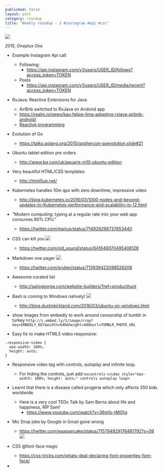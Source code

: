 ```yaml
---
published: false
layout: post
category: roundup
title: "Weekly roundup - 3 #instagram #api #css"
---
```


![](https://devdala.files.wordpress.com/2016/04/img_20141121_114844.jpg)

*2015, Oneplus One*

* Example Instagram Api call
  * Following:
    * https://api.instagram.com/v1/users/USER_ID/follows?access_token=TOKEN
  * Posts
    * https://api.instagram.com/v1/users/USER_ID/media/recent?access_token=TOKEN
* RxJava: Reactive Extensions for Java
  * AirBnb switched to RxJava on Android app
  * https://realm.io/news/kau-felipe-lima-adopting-rxjava-airbnb-android/
  * [Reactive programming](https://en.wikipedia.org/wiki/Reactive_programming)
* Evolution of Go
  * https://talks.golang.org/2015/gophercon-goevolution.slide#21
* Ubuntu tablet edition pre orders
  * http://www.bq.com/uk/aquaris-m10-ubuntu-edition
* Very beautiful HTML/CSS templates:
  * http://html5up.net/
* Kubernetes handles 10m qps with zero downtime, impressive video
  * http://blog.kubernetes.io/2016/03/1000-nodes-and-beyond-updates-to-Kubernetes-performance-and-scalability-in-12.html  
* "Modern computing: typing at a regular rate into your web app consumes 60% CPU."
	* https://twitter.com/marius/status/714929296737853440
* CSS can kill you
![](https://pbs.twimg.com/media/COeYbe1WUAABHQ1.jpg)
	* https://twitter.com/old_sound/status/641649070495408128
* Markdown one pager
![](https://pbs.twimg.com/media/CehsHyeUkAAAVZh.jpg)
 	* https://twitter.com/gruber/status/713939422098526208
* Awesome curated list
    * http://saijogeorge.com/website-builders/?ref=producthunt
* Bash is coming to Windows natively!
![](https://1.bp.blogspot.com/-PTJrez4z0Jc/Vvr-VH5DQOI/AAAAAAAFHcg/8F_2fBEG3kg-Y0aV2mURdJqk66gsoEWeg/s1600/bash.png)
	* http://blog.dustinkirkland.com/2016/03/ubuntu-on-windows.html
* show images from embedly to work around censorship of tumblr in turkey
`http://i.embed.ly/1/image/crop?key=EMBEDLY_KEY&width=640&height=480&url=TUMBLR_PHOTO_URL`

* Easy fix to make HTML5 video responsive:
```
.responsive-video {
  max-width: 100%;
  height: auto;
}
```

* Responsive video tag with controls, autoplay and infinite loop.
  	* For hiding the controls, just add `nocontrols`
`<video style="max-width: 100%; height: auto;" controls autoplay loop>`

* Learnt that there is a disease called progeria which only affects 350 kids worldwide.
    * Here is a very cool TEDx Talk by Sam Berns about life and happiness, RIP Sam!
	    * https://www.youtube.com/watch?v=36m1o-tM05g
* Mic Drop joke by Google in Gmail gone wrong
	* https://twitter.com/waxpancake/status/715794929176481792?s=09
    ![](https://pbs.twimg.com/media/Ce8DsdoWIAAs-Ws.jpg)
* CSS @font-face magic
	* https://css-tricks.com/whats-deal-declaring-font-properties-font-face/
* 